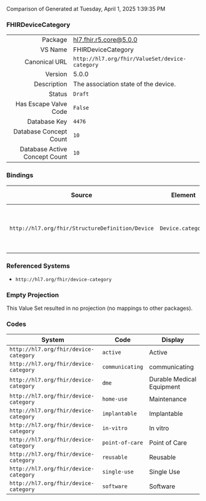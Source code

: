 Comparison of 
Generated at Tuesday, April 1, 2025 1:39:35 PM

### FHIRDeviceCategory

|      |     |
| ---: | --- |
| Package | hl7.fhir.r5.core@5.0.0 |
| VS Name | FHIRDeviceCategory |
| Canonical URL | `http://hl7.org/fhir/ValueSet/device-category` |
| Version | 5.0.0 |
| Description | The association state of the device. |
| Status | `Draft` |
| Has Escape Valve Code | `False` |
| Database Key | `4476` |
| Database Concept Count | `10` |
| Database Active Concept Count | `10` |
### Bindings

| Source | Element | Binding | Strength | Element Short |
| ------ | ------- | ------- | -------- | ------------- |
| `http://hl7.org/fhir/StructureDefinition/Device` | `Device.category` | `http://hl7.org/fhir/ValueSet/device-category` | `Example` | Indicates a high-level grouping of the device |

### Referenced Systems

* `http://hl7.org/fhir/device-category`
### Empty Projection

This Value Set resulted in no projection (no mappings to other packages).

### Codes

| System | Code | Display |
| ------ | ---- | ------- |
| `http://hl7.org/fhir/device-category` | `active` | Active |
| `http://hl7.org/fhir/device-category` | `communicating` | communicating |
| `http://hl7.org/fhir/device-category` | `dme` | Durable Medical Equipment |
| `http://hl7.org/fhir/device-category` | `home-use` | Maintenance |
| `http://hl7.org/fhir/device-category` | `implantable` | Implantable |
| `http://hl7.org/fhir/device-category` | `in-vitro` | In vitro |
| `http://hl7.org/fhir/device-category` | `point-of-care` | Point of Care |
| `http://hl7.org/fhir/device-category` | `reusable` | Reusable |
| `http://hl7.org/fhir/device-category` | `single-use` | Single Use |
| `http://hl7.org/fhir/device-category` | `software` | Software |
